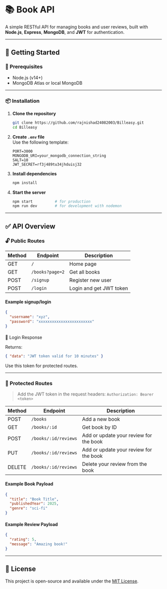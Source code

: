 # 📚 Book API

A simple RESTful API for managing books and user reviews, built with **Node.js**, **Express**, **MongoDB**, and **JWT** for authentication.

---

## 🚀 Getting Started

### 🔧 Prerequisites

- Node.js (v14+)
- MongoDB Atlas or local MongoDB

---

### 📦 Installation

1. **Clone the repository**

   ```bash
   git clone https://github.com/rajnishad24082003/Billeasy.git
   cd Billeasy
   ```

2. **Create `.env` file**  
   Use the following template:

   ```env
   PORT=3000
   MONGODB_URI=your_mongodb_connection_string
   SALT=10
   JWT_SECRET=rf3j489tu34jhduisj32
   ```

3. **Install dependencies**

   ```bash
   npm install
   ```

4. **Start the server**
   ```bash
   npm start          # for production
   npm run dev        # for development with nodemon
   ```

---

## ✅ API Overview

### 🔓 Public Routes

| Method | Endpoint        | Description             |
| ------ | --------------- | ----------------------- |
| GET    | `/`             | Home page               |
| GET    | `/books?page=2` | Get all books           |
| POST   | `/signup`       | Register new user       |
| POST   | `/login`        | Login and get JWT token |

#### Example signup/login

```json
{
  "username": "xyz",
  "password": "xxxxxxxxxxxxxxxxxxxxxxxx"
}
```

####

🔐 Login Response

Returns:

```json
{ "data": "JWT token valid for 10 minutes" }
```

Use this token for protected routes.

---

### 🔐 Protected Routes

> Add the JWT token in the request headers: `Authorization: Bearer <token>`

| Method | Endpoint             | Description                            |
| ------ | -------------------- | -------------------------------------- |
| POST   | `/books`             | Add a new book                         |
| GET    | `/books/:id`         | Get book by ID                         |
| POST   | `/books/:id/reviews` | Add or update your review for the book |
| PUT    | `/books/:id/reviews` | Add or update your review for the book |
| DELETE | `/books/:id/reviews` | Delete your review from the book       |

#### Example Book Payload

```json
{
  "title": "Book Title",
  "publishedYear": 2025,
  "genre": "sci-fi"
}
```

#### Example Review Payload

```json
{
  "rating": 5,
  "message": "Amazing book!"
}
```

---

## 📄 License

This project is open-source and available under the [MIT License](LICENSE).
